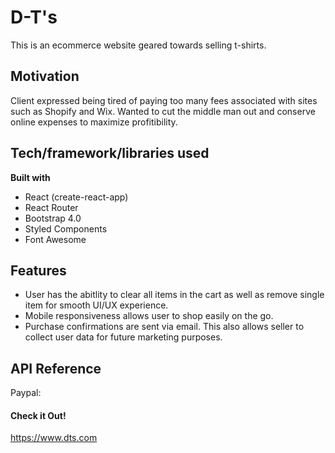 # D-T's
This is an ecommerce website geared towards selling t-shirts.

## Motivation
Client expressed being tired of paying too many fees associated with sites such as Shopify and Wix. Wanted to cut the middle man out and conserve online expenses to maximize profitibility.

## Tech/framework/libraries used
<b>Built with</b>
- React (create-react-app)
- React Router
- Bootstrap 4.0
- Styled Components
- Font Awesome

## Features
* User has the abitlity to clear all items in the cart as well as remove single item for smooth UI/UX experience. 
* Mobile responsiveness allows user to shop easily on the go. 
* Purchase confirmations are sent via email. This also allows seller to collect user data for future marketing purposes. 

## API Reference
Paypal: 


#### Check it Out!
https://www.dts.com